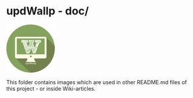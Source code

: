 # updWallp - doc/

![Logo](https://raw.githubusercontent.com/yafp/updWallp/master/img/appIcon_128px.png)

This folder contains images which are used in other README.md files of this project - or inside Wiki-articles.
